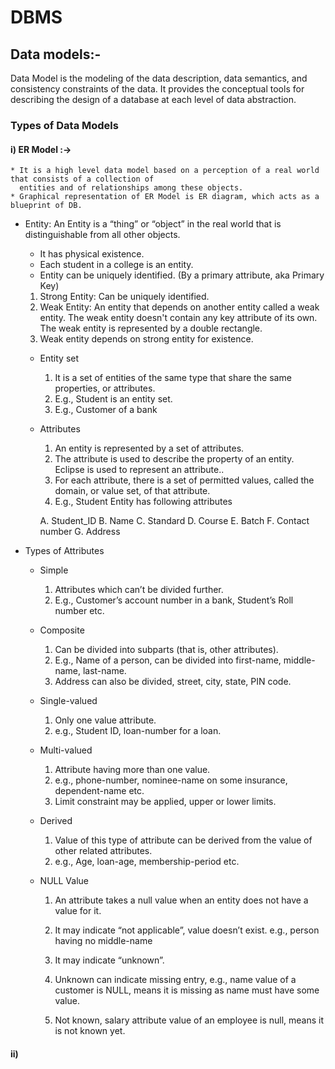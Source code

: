 
# DBMS

## Data models:-
Data Model is the modeling of the data description, data semantics, and consistency constraints of the data. It provides the conceptual tools for describing the design of a database at each level of data abstraction.

### Types of Data Models
#### i) ER Model :->
    * It is a high level data model based on a perception of a real world that consists of a collection of
      entities and of relationships among these objects.
    * Graphical representation of ER Model is ER diagram, which acts as a blueprint of DB.

* Entity: An Entity is a “thing” or “object” in the real world that is distinguishable from all other objects.
    *  It has physical existence.
    *  Each student in a college is an entity.
    *  Entity can be uniquely identified. (By a primary attribute, aka Primary Key)


    1.   Strong Entity: Can be uniquely identified.
    2.   Weak Entity: An entity that depends on another entity called a weak entity. The weak entity doesn't contain any key attribute of its own. The weak entity                        is represented by a double rectangle.
    3.   Weak entity depends on strong entity for existence.
     
    * Entity set
  
      1. It is a set of entities of the same type that share the same properties, or attributes.
      2. E.g., Student is an entity set.
      3. E.g., Customer of a bank
     
    * Attributes
  
      1. An entity is represented by a set of attributes.
      2. The attribute is used to describe the property of an entity. Eclipse is used to represent an attribute..
      3. For each attribute, there is a set of permitted values, called the domain, or value set, of that attribute.
      4. E.g., Student Entity has following attributes
      
      A. Student_ID
      B. Name
      C. Standard
      D. Course
      E. Batch
      F. Contact number
      G. Address
      
* Types of Attributes
  
    * Simple
      
        1. Attributes which can’t be divided further.
        2. E.g., Customer’s account number in a bank, Student’s Roll number etc.
        
    * Composite
      
        1. Can be divided into subparts (that is, other attributes).
        2. E.g., Name of a person, can be divided into first-name, middle-name, last-name.
        3. Address can also be divided, street, city, state, PIN code.

    * Single-valued
       
        1. Only one value attribute.
        2. e.g., Student ID, loan-number for a loan.
        
    * Multi-valued
      
        1. Attribute having more than one value.
        2. e.g., phone-number, nominee-name on some insurance, dependent-name etc.
        3. Limit constraint may be applied, upper or lower limits.
        
    * Derived
      
        1. Value of this type of attribute can be derived from the value of other related attributes.
        2. e.g., Age, loan-age, membership-period etc.
        
    * NULL Value
      
        1. An attribute takes a null value when an entity does not have a value for it.
        2. It may indicate “not applicable”, value doesn’t exist. e.g., person having no middle-name
        3. It may indicate “unknown”.
           
        1. Unknown can indicate missing entry, e.g., name value of a customer is NULL, means it is missing as name
        must have some value.
        2. Not known, salary attribute value of an employee is null, means it is not known yet.
           
#### ii) 
